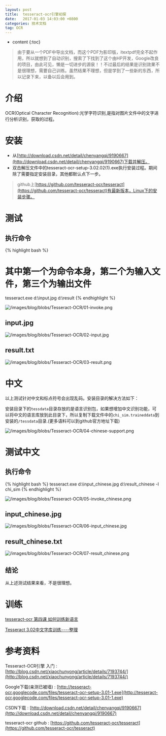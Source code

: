 ```yaml
---
layout: post
title:  tesseract-ocr引擎初探
date:   2017-01-03 14:03:00 +0800
categories: 技术文档
tag: OCR
---
```


* content
{:toc}


> 由于要从一个PDF中导出文档，而这个PDF为影印版，itextpdf完全不起作用，所以就想到了自动识别，搜索了下找到了这个由HP开发，Google改良的项目，由此可见，懒是一切进步的源泉！！不过最后的结果是识别效果不是很理想，需要自己训练。虽然结果不理想，但是学到了一些新的东西，所以记录下来，以备以后会用到。

介绍
====================================

OCR(Optical Character Recognition):光学字符识别,是指对图片文件中的文字进行分析识别，获取的过程。


安装
====================================

+ 从[http://download.csdn.net/detail/chenyangqi/9190667](http://download.csdn.net/detail/chenyangqi/9190667)下载并解压。
+ 双击解压文件中的tesseract-ocr-setup-3.02.02(1).exe执行安装过程。期间除了需要指定安装目录，其他都默认点下一步。

> github上[https://github.com/tesseract-ocr/tesseract](https://github.com/tesseract-ocr/tesseract)有最新版本，Linux下的安装步骤。


测试
====================================

执行命令
------------------------

{% highlight bash %}
# 其中第一个为命令本身，第二个为输入文件，第三个为输出文件
tesseract.exe d:\input.jpg d:\result
{% endhighlight %}

![/images/blog/blobs/Tesseract-OCR/01-invoke.png](/images/blog/blobs/Tesseract-OCR/01-invoke.png)

input.jpg
------------------------

![/images/blog/blobs/Tesseract-OCR/02-input.jpg](/images/blog/blobs/Tesseract-OCR/02-input.jpg)

result.txt
------------------------

![/images/blog/blobs/Tesseract-OCR/03-result.png](/images/blog/blobs/Tesseract-OCR/03-result.png)


中文
====================================

以上测试针对中文和标点符号会出现乱码。安装目录的解决方法如下：

安装目录下的`tessdata`目录存放的是语言识别包，如果想增加中文识别功能，可以将中文的语言库放到此目录下，所以复制下载文件中的`chi_sim.traineddata`到安装的`/tessdata`目录.(更多语料可以到github官方地址下载)

![/images/blog/blobs/Tesseract-OCR/04-chinese-support.png](/images/blog/blobs/Tesseract-OCR/04-chinese-support.png)


测试中文
====================================

执行命令
------------------------

{% highlight bash %}
tesseract.exe d:\input_chinese.jpg d:\result_chinese -l chi_sim
{% endhighlight %}

![/images/blog/blobs/Tesseract-OCR/05-invoke_chinese.png](/images/blog/blobs/Tesseract-OCR/05-invoke_chinese.png)

input_chinese.jpg
------------------------

![/images/blog/blobs/Tesseract-OCR/06-input_chinese.jpg](/images/blog/blobs/Tesseract-OCR/06-input_chinese.jpg)

result_chinese.txt
------------------------

![/images/blog/blobs/Tesseract-OCR/07-result_chinese.png](/images/blog/blobs/Tesseract-OCR/07-result_chinese.png)

结论
------------------------

从上述测试结果来看，不是很理想。


训练
====================================

[tesseract-ocr 第四课 如何训练新语言](http://wangjunle23.blog.163.com/blog/static/117838171201323031458171/)

[Tesseract 3.02中文字库训练----整理](http://blog.csdn.net/liulina603/article/details/45071485)


参考资料
====================================

Tesseract-OCR引擎 入门 : [http://blog.csdn.net/xiaochunyong/article/details/7193744/](http://blog.csdn.net/xiaochunyong/article/details/7193744/)

Google下载(亲测已被墙) : [http://tesseract-ocr.googlecode.com/files/tesseract-ocr-setup-3.01-1.exe](http://tesseract-ocr.googlecode.com/files/tesseract-ocr-setup-3.01-1.exe)

CSDN下载 : [http://download.csdn.net/detail/chenyangqi/9190667](http://download.csdn.net/detail/chenyangqi/9190667)

tesseract-ocr github : [https://github.com/tesseract-ocr/tesseract](https://github.com/tesseract-ocr/tesseract)
